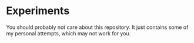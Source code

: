 # Experiments 
You should probably not care about this repository. It just contains some of my personal attempts, which may not work for you.

